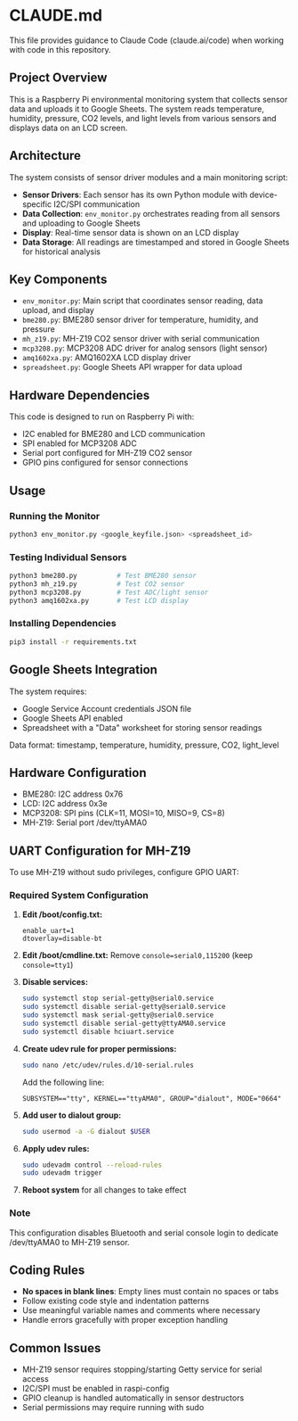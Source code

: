 # CLAUDE.md

This file provides guidance to Claude Code (claude.ai/code) when working with code in this repository.

## Project Overview

This is a Raspberry Pi environmental monitoring system that collects sensor data and uploads it to Google Sheets. The system reads temperature, humidity, pressure, CO2 levels, and light levels from various sensors and displays data on an LCD screen.

## Architecture

The system consists of sensor driver modules and a main monitoring script:

- **Sensor Drivers**: Each sensor has its own Python module with device-specific I2C/SPI communication
- **Data Collection**: `env_monitor.py` orchestrates reading from all sensors and uploading to Google Sheets
- **Display**: Real-time sensor data is shown on an LCD display
- **Data Storage**: All readings are timestamped and stored in Google Sheets for historical analysis

## Key Components

- `env_monitor.py`: Main script that coordinates sensor reading, data upload, and display
- `bme280.py`: BME280 sensor driver for temperature, humidity, and pressure
- `mh_z19.py`: MH-Z19 CO2 sensor driver with serial communication
- `mcp3208.py`: MCP3208 ADC driver for analog sensors (light sensor)
- `amq1602xa.py`: AMQ1602XA LCD display driver
- `spreadsheet.py`: Google Sheets API wrapper for data upload

## Hardware Dependencies

This code is designed to run on Raspberry Pi with:
- I2C enabled for BME280 and LCD communication
- SPI enabled for MCP3208 ADC
- Serial port configured for MH-Z19 CO2 sensor
- GPIO pins configured for sensor connections

## Usage

### Running the Monitor
```bash
python3 env_monitor.py <google_keyfile.json> <spreadsheet_id>
```

### Testing Individual Sensors
```bash
python3 bme280.py          # Test BME280 sensor
python3 mh_z19.py          # Test CO2 sensor
python3 mcp3208.py         # Test ADC/light sensor
python3 amq1602xa.py       # Test LCD display
```

### Installing Dependencies
```bash
pip3 install -r requirements.txt
```

## Google Sheets Integration

The system requires:
- Google Service Account credentials JSON file
- Google Sheets API enabled
- Spreadsheet with a "Data" worksheet for storing sensor readings

Data format: timestamp, temperature, humidity, pressure, CO2, light_level

## Hardware Configuration

- BME280: I2C address 0x76
- LCD: I2C address 0x3e
- MCP3208: SPI pins (CLK=11, MOSI=10, MISO=9, CS=8)
- MH-Z19: Serial port /dev/ttyAMA0

## UART Configuration for MH-Z19

To use MH-Z19 without sudo privileges, configure GPIO UART:

### Required System Configuration

1. **Edit /boot/config.txt:**
   ```
   enable_uart=1
   dtoverlay=disable-bt
   ```

2. **Edit /boot/cmdline.txt:**
   Remove `console=serial0,115200` (keep `console=tty1`)

3. **Disable services:**
   ```bash
   sudo systemctl stop serial-getty@serial0.service
   sudo systemctl disable serial-getty@serial0.service
   sudo systemctl mask serial-getty@serial0.service
   sudo systemctl disable serial-getty@ttyAMA0.service
   sudo systemctl disable hciuart.service
   ```

4. **Create udev rule for proper permissions:**
   ```bash
   sudo nano /etc/udev/rules.d/10-serial.rules
   ```
   Add the following line:
   ```
   SUBSYSTEM=="tty", KERNEL=="ttyAMA0", GROUP="dialout", MODE="0664"
   ```

5. **Add user to dialout group:**
   ```bash
   sudo usermod -a -G dialout $USER
   ```

6. **Apply udev rules:**
   ```bash
   sudo udevadm control --reload-rules
   sudo udevadm trigger
   ```

7. **Reboot system** for all changes to take effect

### Note
This configuration disables Bluetooth and serial console login to dedicate /dev/ttyAMA0 to MH-Z19 sensor.

## Coding Rules

- **No spaces in blank lines**: Empty lines must contain no spaces or tabs
- Follow existing code style and indentation patterns
- Use meaningful variable names and comments where necessary
- Handle errors gracefully with proper exception handling

## Common Issues

- MH-Z19 sensor requires stopping/starting Getty service for serial access
- I2C/SPI must be enabled in raspi-config
- GPIO cleanup is handled automatically in sensor destructors
- Serial permissions may require running with sudo